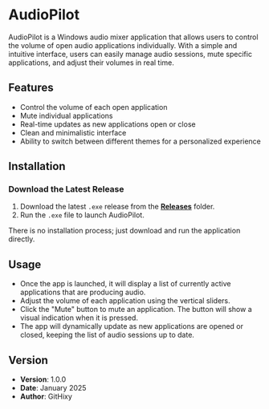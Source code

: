 # AudioPilot

AudioPilot is a Windows audio mixer application that allows users to control the volume of open audio applications individually. With a simple and intuitive interface, users can easily manage audio sessions, mute specific applications, and adjust their volumes in real time.

## Features

- Control the volume of each open application
- Mute individual applications
- Real-time updates as new applications open or close
- Clean and minimalistic interface
- Ability to switch between different themes for a personalized experience

## Installation

### Download the Latest Release

1. Download the latest `.exe` release from the **[Releases](releases)** folder.
2. Run the `.exe` file to launch AudioPilot.

There is no installation process; just download and run the application directly.

## Usage

- Once the app is launched, it will display a list of currently active applications that are producing audio.
- Adjust the volume of each application using the vertical sliders.
- Click the "Mute" button to mute an application. The button will show a visual indication when it is pressed.
- The app will dynamically update as new applications are opened or closed, keeping the list of audio sessions up to date.


## Version

- **Version**: 1.0.0
- **Date**: January 2025
- **Author**: GitHixy

